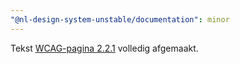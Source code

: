 ```yaml
---
"@nl-design-system-unstable/documentation": minor
---
```


Tekst [WCAG-pagina 2.2.1](/wcag/2.2.1) volledig afgemaakt.

